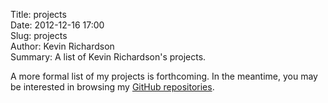 Title: projects  
Date: 2012-12-16 17:00  
Slug: projects  
Author: Kevin Richardson  
Summary:  A list of Kevin Richardson's projects.  

A more formal list of my projects is forthcoming.  In the meantime, you may be interested in browsing my [GitHub repositories](https://github.com/kfr2).